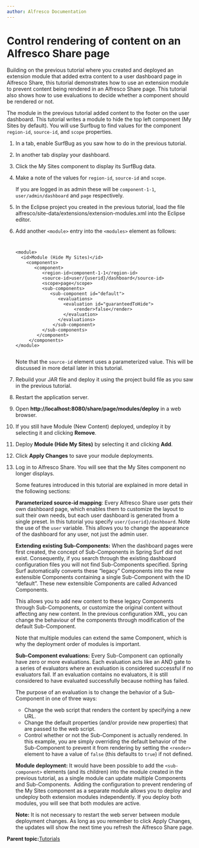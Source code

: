 ```yaml
---
author: Alfresco Documentation
---
```


# Control rendering of content on an Alfresco Share page

Building on the previous tutorial where you created and deployed an extension module that added extra content to a user dashboard page in Alfresco Share, this tutorial demonstrates how to use an extension module to prevent content being rendered in an Alfresco Share page. This tutorial also shows how to use evaluations to decide whether a component should be rendered or not.

The module in the previous tutorial added content to the footer on the user dashboard. This tutorial writes a module to hide the top left component \(My Sites by default\). You will use Surfbug to find values for the component `region-id`, `source-id`, and `scope` properties.

1.  In a tab, enable SurfBug as you saw how to do in the previous tutorial.

2.  In another tab display your dashboard.

3.  Click the My Sites component to display its SurfBug data.

4.  Make a note of the values for `region-id`, `source-id` and `scope`.

    If you are logged in as admin these will be `component-1-1`, `user/admin/dashboard` and `page` respectively.

5.  In the Eclipse project you created in the previous tutorial, load the file alfresco/site-data/extensions/extension-modules.xml into the Eclipse editor.

6.  Add another `<module>` entry into the `<modules>` element as follows:

    ```
    
    
    <module>
      <id>Module (Hide My Sites)</id>
        <components>
           <component>
              <region-id>component-1-1</region-id>
              <source-id>user/{userid}/dashboard</source-id>
              <scope>page</scope>
              <sub-components>
                 <sub-component id="default">
                    <evaluations>
                      <evaluation id="guaranteedToHide">
                          <render>false</render>
                      </evaluation>
                    </evaluations>
                  </sub-component>
              </sub-components>
            </component>
         </components>
    </module>
    
    
    ```

    Note that the `source-id` element uses a parameterized value. This will be discussed in more detail later in this tutorial.

7.  Rebuild your JAR file and deploy it using the project build file as you saw in the previous tutorial.

8.  Restart the application server.

9.  Open **http://localhost:8080/share/page/modules/deploy** in a web browser.

10. If you still have Module \(New Content\) deployed, undeploy it by selecting it and clicking **Remove**.

11. Deploy **Module \(Hide My Sites\)** by selecting it and clicking **Add**.

12. Click **Apply Changes** to save your module deployments.

13. Log in to Alfresco Share. You will see that the My Sites component no longer displays.

    Some features introduced in this tutorial are explained in more detail in the following sections:

    **Parameterized source-id mapping**: Every Alfresco Share user gets their own dashboard page, which enables them to customize the layout to suit their own needs, but each user dashboard is generated from a single preset. In this tutorial you specify `user/{userid}/dashboard`. Note the use of the `user` variable. This allows you to change the appearance of the dashboard for any user, not just the admin user.

    **Extending existing Sub-Components:** When the dashboard pages were first created, the concept of Sub-Components in Spring Surf did not exist. Consequently, if you search through the existing dashboard configuration files you will not find Sub-Components specified. Spring Surf automatically converts these “legacy” Components into the new extensible Components containing a single Sub-Component with the ID “default”. These new extensible Components are called Advanced Components.

    This allows you to add new content to these legacy Components through Sub-Components, or customize the original content without affecting any new content. In the previous configuration XML, you can change the behaviour of the components through modification of the default Sub-Component.

    Note that multiple modules can extend the same Component, which is why the deployment order of modules is important.

    **Sub-Component evaluations:** Every Sub-Component can optionally have zero or more evaluations. Each evaluation acts like an AND gate to a series of evaluators where an evaluation is considered successful if no evaluators fail. If an evaluation contains no evaluators, it is still considered to have evaluated successfully because nothing has failed.

    The purpose of an evaluation is to change the behavior of a Sub-Component in one of three ways:

    -   Change the web script that renders the content by specifying a new URL.
    -   Change the default properties \(and/or provide new properties\) that are passed to the web script.
    -   Control whether or not the Sub-Component is actually rendered.
    In this example, you are simply overriding the default behavior of the Sub-Component to prevent it from rendering by setting the `<render>` element to have a value of `false` \(this defaults to `true`\) if not defined.

    **Module deployment:** It would have been possible to add the `<sub-component>` elements \(and its children\) into the module created in the previous tutorial, as a single module can update multiple Components and Sub-Components.  Adding the configuration to prevent rendering of the My Sites component as a separate module allows you to deploy and undeploy both extension modules independently. If you deploy both modules, you will see that both modules are active.

    **Note:** It is not necessary to restart the web server between module deployment changes. As long as you remember to click Apply Changes, the updates will show the next time you refresh the Alfresco Share page.


**Parent topic:**[Tutorials](../concepts/dev-extensions-share-tutorials.md)

